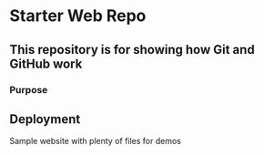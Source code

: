 # Starter Web Repo

## This repository is for showing how Git and GitHub work

### Purpose

## Deployment

Sample website with plenty of files for demos
